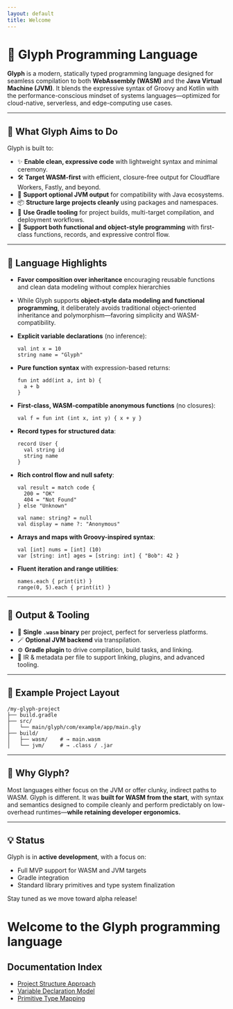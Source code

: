 ```yaml
---
layout: default
title: Welcome
---
```


# 🌟 Glyph Programming Language

**Glyph** is a modern, statically typed programming language designed for seamless compilation to both **WebAssembly (WASM)** and the **Java Virtual Machine (JVM)**. It blends the expressive syntax of Groovy and Kotlin with the performance-conscious mindset of systems languages—optimized for cloud-native, serverless, and edge-computing use cases.

---

## 🚀 What Glyph Aims to Do

Glyph is built to:

* ✨ **Enable clean, expressive code** with lightweight syntax and minimal ceremony.
* 🛠 **Target WASM-first** with efficient, closure-free output for Cloudflare Workers, Fastly, and beyond.
* 🔁 **Support optional JVM output** for compatibility with Java ecosystems.
* 📦 **Structure large projects cleanly** using packages and namespaces.
* 🧰 **Use Gradle tooling** for project builds, multi-target compilation, and deployment workflows.
* 🧪 **Support both functional and object-style programming** with first-class functions, records, and expressive control flow.

---

## 🔧 Language Highlights

* **Favor composition over inheritance** encouraging reusable functions and clean data modeling without complex hierarchies

* While Glyph supports **object-style data modeling and functional programming**, it deliberately avoids traditional object-oriented inheritance and polymorphism—favoring simplicity and WASM-compatibility.

* **Explicit variable declarations** (no inference):

  ```glyph
  val int x = 10
  string name = "Glyph"
  ```

* **Pure function syntax** with expression-based returns:

  ```glyph
  fun int add(int a, int b) {
    a + b
  }
  ```

* **First-class, WASM-compatible anonymous functions** (no closures):

  ```glyph
  val f = fun int (int x, int y) { x + y }
  ```

* **Record types for structured data**:

  ```glyph
  record User {
    val string id
    string name
  }
  ```

* **Rich control flow and null safety**:

  ```glyph
  val result = match code {
    200 = "OK"
    404 = "Not Found"
  } else "Unknown"

  val name: string? = null
  val display = name ?: "Anonymous"
  ```

* **Arrays and maps with Groovy-inspired syntax**:

  ```glyph
  val [int] nums = [int] (10)
  var [string: int] ages = [string: int] { "Bob": 42 }
  ```

* **Fluent iteration and range utilities**:

  ```glyph
  names.each { print(it) }
  range(0, 5).each { print(it) }
  ```

---

## 🧱 Output & Tooling

* 🧩 **Single `.wasm` binary** per project, perfect for serverless platforms.
* 🪄 **Optional JVM backend** via transpilation.
* ⚙️ **Gradle plugin** to drive compilation, build tasks, and linking.
* 🧪 IR & metadata per file to support linking, plugins, and advanced tooling.

---

## 📁 Example Project Layout

```
/my-glyph-project
├── build.gradle
├── src/
│   └── main/glyph/com/example/app/main.gly
├── build/
│   ├── wasm/    # → main.wasm
│   └── jvm/     # → .class / .jar
```

---

## 🧠 Why Glyph?

Most languages either focus on the JVM or offer clunky, indirect paths to WASM. Glyph is different. It was **built for WASM from the start**, with syntax and semantics designed to compile cleanly and perform predictably on low-overhead runtimes—**while retaining developer ergonomics.**

---

## 💡 Status

Glyph is in **active development**, with a focus on:

* Full MVP support for WASM and JVM targets
* Gradle integration
* Standard library primitives and type system finalization

Stay tuned as we move toward alpha release!

# Welcome to the Glyph programming language

## Documentation Index

- [Project Structure Approach](docs/project-structure-approach.md)
- [Variable Declaration Model](docs/variable-declaration-model.md)
- [Primitive Type Mapping](docs/primitive-type-mapping.md)
